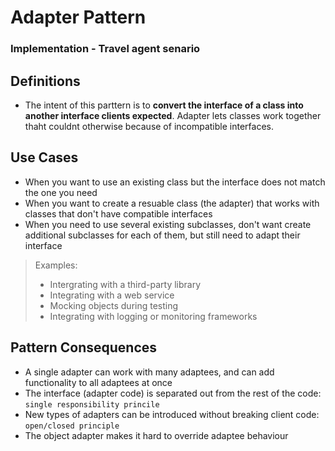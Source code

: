 ﻿# Adapter Pattern #

### Implementation - Travel agent senario ###

## Definitions ##

- The intent of this parttern is to **convert the interface of a class into another interface clients expected**. Adapter lets classes work together thaht couldnt otherwise because of incompatible interfaces. 

## Use Cases

- When you want to use an existing class but the interface does not match the one you need
- When you want to create a resuable class (the adapter) that works with classes that don't have compatible interfaces
- When you need to use several existing subclasses, don't want create additional subclasses for each of them, but still need to adapt their interface

> Examples:
> - Intergrating with a third-party library
> - Integrating with a web service
> - Mocking objects during testing
> - Integrating with logging or monitoring frameworks


## Pattern Consequences

- A single adapter can work with many adaptees, and can add functionality to all adaptees at once
- The interface (adapter code) is separated out from the rest of the code: `single responsibility princile`
- New types of adapters can be introduced without breaking client code:	`open/closed principle`
- The object adapter makes it hard to override adaptee behaviour


